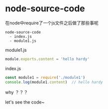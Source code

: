 # node-source-code
在node中require了一个js文件之后做了那些事呢
```node
node-source-code
  - index.js
  - module1.js
```
module1.js
```js
module.exports.content = 'hello hardy'
```
index.js
```js
const module1 = require('./module1')
console.log(module1.content)  // hello hardy
```
why ？？？

let's see the code~